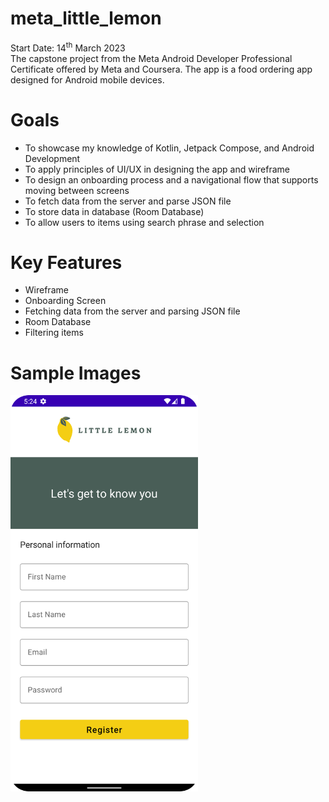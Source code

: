 # meta_little_lemon
Start Date: 14<sup>th</sup> March 2023 <br>
The capstone project from the Meta Android Developer Professional Certificate offered by Meta and Coursera. The app is a food ordering app designed for Android mobile devices.

# Goals
- To showcase my knowledge of Kotlin, Jetpack Compose, and Android Development
- To apply principles of UI/UX in designing the app and wireframe
- To design an onboarding process and a navigational flow that supports moving between screens
- To fetch data from the server and parse JSON file
- To store data in database (Room Database)
- To allow users to items using search phrase and selection

# Key Features
- Wireframe
- Onboarding Screen
- Fetching data from the server and parsing JSON file
- Room Database
- Filtering items

# Sample Images
<img src="./sample/onboarding_screen.png"  width="300">
